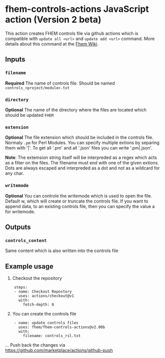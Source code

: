 # fhem-controls-actions JavaScript action (Version 2 beta)

This action creates FHEM controls file via github actions which is compatible with `update all <url>` and `update add <url>` command.
More details about this command at the [Fhem Wiki](https://wiki.fhem.de/wiki/Update#update_all).

## Inputs

### `filename`

**Required** The name of controls file. Should be named `controls_<project/module>.txt`

### `directory`

**Optional** The name of the directory where the files are located which should be updated `FHEM`

### `extension`

**Optional** The file extension which should be included in the controls file. Normaly `.pm` for Perl Modules.
You can specify multiple extions by separing them with '|'. To get all '.pm' and all '.json' files you can write '.pm|.json'. 

**Note**: The extemsion string itself will be interpreded as a regex which acts as a filter on the files. The filename must end with one of the given extions. Dots are always escaped and interpreded as a dot and not as a wildcard for any char.

### `writemode`

**Optional** You can controle the writemode which is used to open the file. Default w, which will create or truncate the controls file.
If you want to append data, to an existing controls file, then you can specify the value a for writemode.

## Outputs
### `controls_content`
Same content which is also written into the controls file


## Example usage
1. Checkout the repository

```
    steps: 
    - name: Checkout Repostory
      uses: actions/checkout@v1
      with:
        fetch-depth: 0

```

2. You can create the controls file
```
    - name: update controls files
      uses: fhem/fhem-controls-actions@v2.00b
      with:
        filename: controls_rsl.txt 
```
...
Push back the changes via https://github.com/marketplace/actions/github-push
